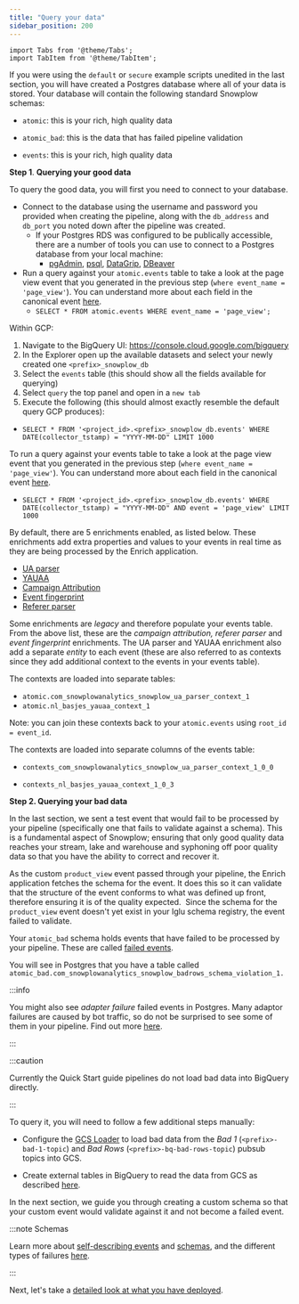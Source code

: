 ```yaml
---
title: "Query your data"
sidebar_position: 200
---
```


```mdx-code-block
import Tabs from '@theme/Tabs';
import TabItem from '@theme/TabItem';
```

If you were using the `default` or `secure` example scripts unedited in the last section, you will have created a Postgres database where all of your data is stored. Your database will contain the following standard Snowplow schemas:

<Tabs groupId="warehouse" queryString>
  <TabItem value="postgres" label="Postgres" default>

- `atomic`: this is your rich, high quality data
- `atomic_bad`: this is the data that has failed pipeline validation


  </TabItem>
  <TabItem value="bigquery" label="BigQuery">

- `events`: this is your rich, high quality data


  </TabItem>
</Tabs>

**Step 1**. **Querying your good data**

To query the good data, you will first you need to connect to your database.

<Tabs groupId="warehouse" queryString>
  <TabItem value="postgres" label="Postgres" default>

- Connect to the database using the username and password you provided when creating the pipeline, along with the `db_address` and `db_port` you noted down after the pipeline was created.
    - If your Postgres RDS was configured to be publically accessible, there are a number of tools you can use to connect to a Postgres database from your local machine:
        - [pgAdmin](https://www.pgadmin.org/), [psql](https://www.postgresql.org/docs/current/app-psql.html), [DataGrip](https://www.jetbrains.com/datagrip/), [DBeaver](https://dbeaver.io/)
- Run a query against your `atomic.events` table to take a look at the page view event that you generated in the previous step (`where event_name = 'page_view'`). You can understand more about each field in the canonical event [here](/docs/understanding-your-pipeline/canonical-event/index.md).
    - `SELECT * FROM atomic.events WHERE event_name = 'page_view';`


</TabItem>
  <TabItem value="bigquery" label="BigQuery">

Within GCP:

1. Navigate to the BigQuery UI: https://console.cloud.google.com/bigquery
2. In the Explorer open up the available datasets and select your newly created one `<prefix>_snowplow_db`
3. Select the `events` table (this should show all the fields available for querying)
4. Select `query` the top panel and open in a `new tab`
5. Execute the following (this should almost exactly resemble the default query GCP produces):
  - `SELECT * FROM '<project_id>.<prefix>_snowplow_db.events' WHERE DATE(collector_tstamp) = "YYYY-MM-DD" LIMIT 1000`

To run a query against your events table to take a look at the page view event that you generated in the previous step (`where event_name = 'page_view'`). You can understand more about each field in the canonical event [here](/docs/understanding-your-pipeline/canonical-event/index.md).
  - `SELECT * FROM '<project_id>.<prefix>_snowplow_db.events' WHERE DATE(collector_tstamp) = "YYYY-MM-DD" AND event = 'page_view' LIMIT 1000`


</TabItem>
</Tabs>

By default, there are 5 enrichments enabled, as listed below. These enrichments add extra properties and values to your events in real time as they are being processed by the Enrich application.

- [UA parser](/docs/enriching-your-data/available-enrichments/ua-parser-enrichment/index.md)
- [YAUAA](/docs/enriching-your-data/available-enrichments/yauaa-enrichment/index.md) 
- [Campaign Attribution](/docs/enriching-your-data/available-enrichments/campaign-attribution-enrichment/index.md)
- [Event fingerprint](/docs/enriching-your-data/available-enrichments/event-fingerprint-enrichment/index.md) 
- [Referer parser](/docs/enriching-your-data/available-enrichments/referrer-parser-enrichment/index.md)

Some enrichments are _legacy_ and therefore populate your events table. From the above list, these are the _campaign attribution, referer parser_ and _event fingerprint_ enrichments. The UA parser and YAUAA enrichment also add a separate _entity_ to each event (these are also referred to as contexts since they add additional context to the events in your events table).

<Tabs groupId="warehouse" queryString>
  <TabItem value="postgres" label="Postgres" default>

The contexts are loaded into separate tables: 

- `atomic.com_snowplowanalytics_snowplow_ua_parser_context_1`
- `atomic.nl_basjes_yauaa_context_1`

Note: you can join these contexts back to your `atomic.events` using `root_id = event_id`.

  </TabItem>
  <TabItem value="bigquery" label="BigQuery">

The contexts are loaded into separate columns of the events table:

- `contexts_com_snowplowanalytics_snowplow_ua_parser_context_1_0_0`
- `contexts_nl_basjes_yauaa_context_1_0_3`


  </TabItem>
</Tabs>

**Step 2. Querying your bad data**

In the last section, we sent a test event that would fail to be processed by your pipeline (specifically one that fails to validate against a schema). This is a fundamental aspect of Snowplow; ensuring that only good quality data reaches your stream, lake and warehouse and syphoning off poor quality data so that you have the ability to correct and recover it. 

As the custom `product_view` event passed through your pipeline, the Enrich application fetches the schema for the event. It does this so it can validate that the structure of the event conforms to what was defined up front, therefore ensuring it is of the quality expected.  Since the schema for the `product_view` event doesn't yet exist in your Iglu schema registry, the event failed to validate.

<Tabs groupId="warehouse" queryString>
  <TabItem value="postgres" label="Postgres" default>

Your `atomic_bad` schema holds events that have failed to be processed by your pipeline. These are called [failed events](/docs/understanding-your-pipeline/failed-events/index.md).

You will see in Postgres that you have a table called `atomic_bad.com_snowplowanalytics_snowplow_badrows_schema_violation_1.`

:::info

You might also see _adapter failure_ failed events in Postgres. Many adaptor failures are caused by bot traffic, so do not be surprised to see some of them in your pipeline. Find out more [here](/docs/understanding-your-pipeline/failed-events/index.md#adaptor-failure).

:::

 </TabItem>
  <TabItem value="bigquery" label="BigQuery">

:::caution

Currently the Quick Start guide pipelines do not load bad data into BigQuery directly.

:::

To query it, you will need to follow a few additional steps manually:

- Configure the [GCS Loader](/docs/pipeline-components-and-applications/loaders-storage-targets/google-cloud-storage-loader/index.md) to load bad data from the _Bad 1_ (`<prefix>-bad-1-topic`) and _Bad Rows_ (`<prefix>-bq-bad-rows-topic`) pubsub topics into GCS.
- Create external tables in BigQuery to read the data from GCS as described [here](/docs/managing-data-quality/exploring-failed-events/querying/index.md).


  </TabItem>
</Tabs>

In the next section, we guide you through creating a custom schema so that your custom event would validate against it and not become a failed event. 

:::note Schemas

Learn more about [self-describing events](/docs/understanding-your-pipeline/events/index.md#self-describing-events) and [schemas](/docs/understanding-your-pipeline/schemas/index.md), and the different types of failures [here](/docs/understanding-your-pipeline/failed-events/index.md).

:::

Next, let's take a [detailed look at what you have deployed](/docs/getting-started-on-snowplow-open-source/quick-start-gcp/summary-of-what-you-have-deployed/index.md).
